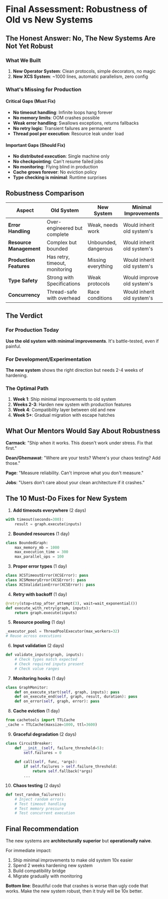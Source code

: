 # Final Assessment: Robustness of Old vs New Systems

## The Honest Answer: No, The New Systems Are Not Yet Robust

### What We Built
1. **New Operator System**: Clean protocols, simple decorators, no magic
2. **New XCS System**: ~1000 lines, automatic parallelism, zero config

### What's Missing for Production

#### Critical Gaps (Must Fix)
- **No timeout handling**: Infinite loops hang forever
- **No memory limits**: OOM crashes possible  
- **Weak error handling**: Swallows exceptions, returns fallbacks
- **No retry logic**: Transient failures are permanent
- **Thread pool per execution**: Resource leak under load

#### Important Gaps (Should Fix)
- **No distributed execution**: Single machine only
- **No checkpointing**: Can't resume failed jobs
- **No monitoring**: Flying blind in production
- **Cache grows forever**: No eviction policy
- **Type checking is minimal**: Runtime surprises

## Robustness Comparison

| Aspect | Old System | New System | Minimal Improvements |
|--------|------------|------------|----------------------|
| **Error Handling** | Over-engineered but complete | Weak, needs work | Would inherit old system's |
| **Resource Management** | Complex but bounded | Unbounded, dangerous | Would inherit old system's |
| **Production Features** | Has retry, timeout, monitoring | Missing everything | Would inherit old system's |
| **Type Safety** | Strong with Specifications | Weak protocols | Would improve old system's |
| **Concurrency** | Thread-safe with overhead | Race conditions | Would inherit old system's |

## The Verdict

### For Production Today
**Use the old system with minimal improvements**. It's battle-tested, even if painful.

### For Development/Experimentation  
**The new system** shows the right direction but needs 2-4 weeks of hardening.

### The Optimal Path
1. **Week 1**: Ship minimal improvements to old system
2. **Weeks 2-3**: Harden new system with production features
3. **Week 4**: Compatibility layer between old and new
4. **Week 5+**: Gradual migration with escape hatches

## What Our Mentors Would Say About Robustness

**Carmack**: "Ship when it works. This doesn't work under stress. Fix that first."

**Dean/Ghemawat**: "Where are your tests? Where's your chaos testing? Add those."

**Page**: "Measure reliability. Can't improve what you don't measure."

**Jobs**: "Users don't care about your clean architecture if it crashes."

## The 10 Must-Do Fixes for New System

1. **Add timeouts everywhere** (2 days)
```python
with timeout(seconds=300):
    result = graph.execute(inputs)
```

2. **Bounded resources** (1 day)
```python
class BoundedGraph:
    max_memory_mb = 1000
    max_execution_time = 300
    max_parallel_ops = 100
```

3. **Proper error types** (1 day)
```python
class XCSTimeoutError(XCSError): pass
class XCSMemoryError(XCSError): pass
class XCSValidationError(XCSError): pass
```

4. **Retry with backoff** (1 day)
```python
@retry(stop=stop_after_attempt(3), wait=wait_exponential())
def execute_with_retry(graph, inputs):
    return graph.execute(inputs)
```

5. **Resource pooling** (1 day)
```python
_executor_pool = ThreadPoolExecutor(max_workers=32)
# Reuse across executions
```

6. **Input validation** (2 days)
```python
def validate_inputs(graph, inputs):
    # Check types match expected
    # Check required inputs present
    # Check value ranges
```

7. **Monitoring hooks** (1 day)
```python
class GraphMonitor:
    def on_execute_start(self, graph, inputs): pass
    def on_execute_end(self, graph, result, duration): pass
    def on_error(self, graph, error): pass
```

8. **Cache eviction** (1 day)
```python
from cachetools import TTLCache
_cache = TTLCache(maxsize=1000, ttl=3600)
```

9. **Graceful degradation** (2 days)
```python
class CircuitBreaker:
    def __init__(self, failure_threshold=5):
        self.failures = 0
    
    def call(self, func, *args):
        if self.failures > self.failure_threshold:
            return self.fallback(*args)
        ...
```

10. **Chaos testing** (2 days)
```python
def test_random_failures():
    # Inject random errors
    # Test timeout handling  
    # Test memory pressure
    # Test concurrent execution
```

## Final Recommendation

The new systems are **architecturally superior** but **operationally naive**. 

For immediate impact:
1. Ship minimal improvements to make old system 10x easier
2. Spend 2 weeks hardening new system  
3. Build compatibility bridge
4. Migrate gradually with monitoring

**Bottom line**: Beautiful code that crashes is worse than ugly code that works. Make the new system robust, then it truly will be 10x better.